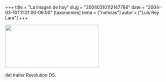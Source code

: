 +++
title = "La imagen de hoy"
slug = "20040310112147786"
date = "2004-03-10T11:21:00-06:00"
[taxonomies]
tema = ["noticias"]
autor = ["Luis Rey Lara"]
+++

<img src="http://glib.org.mx/images/articles/20040310112147786_1.jpg"
width="300" height="138" />

del trailer Revolution OS.
